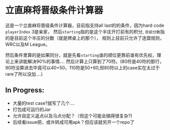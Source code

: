 # 立直麻将晋级条件计算器

这是一个立直麻将晋级条件计算器，目前指支持all last的的条件，因为hard code `playerIndex` 3是亲家，
然后`starting`指的是这个半庄开打前有的积分,
`目前分数`指的是目前这个半庄的分数（就是牌桌上的那个），
规则上目前只允许了连盟规则，WRC以及M League。

然后条件里算的是如果同分，就是先看`starting`谁的顺位更靠前谁有优先权，理论上来讲能解决90%的事情....
然后计算上只算到了70符。(80符是40符的那行，90符没算进去毕竟可以40+50，110符是50+60,但80符以上的case实在太过于rare了所以没加....)

## In Progress:
- 大量的test case?就写了几个....
- 打包成可运行的Jar 
- 允许自定义返点以及马点分配？（但这个可能会搞得很复杂?)
- 后续看issue把，或许转成可用apk？但应该就另开一个repo了